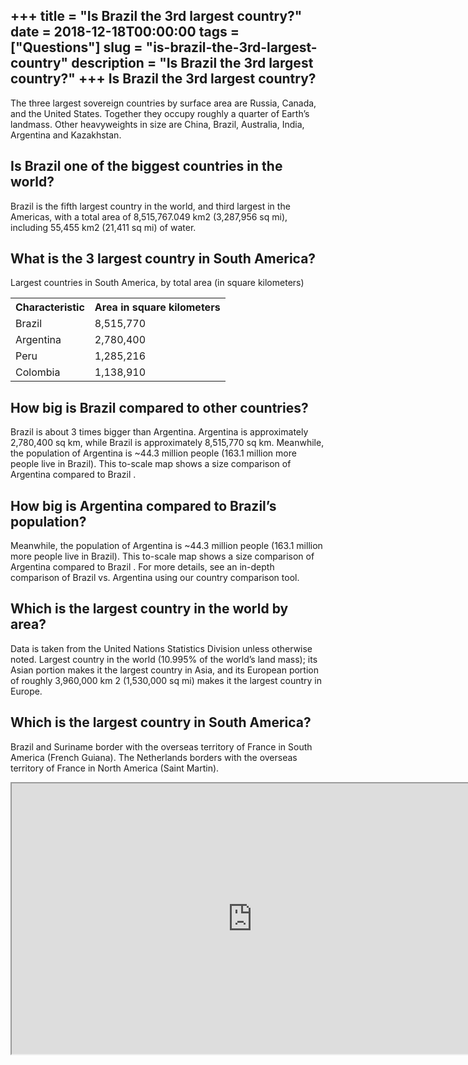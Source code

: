 +++
title = "Is Brazil the 3rd largest country?"
date = 2018-12-18T00:00:00
tags = ["Questions"]
slug = "is-brazil-the-3rd-largest-country"
description = "Is Brazil the 3rd largest country?"
+++
Is Brazil the 3rd largest country?
----------------------------------

The three largest sovereign countries by surface area are Russia, Canada, and the United States. Together they occupy roughly a quarter of Earth’s landmass. Other heavyweights in size are China, Brazil, Australia, India, Argentina and Kazakhstan.

Is Brazil one of the biggest countries in the world?
----------------------------------------------------

Brazil is the fifth largest country in the world, and third largest in the Americas, with a total area of 8,515,767.049 km2 (3,287,956 sq mi), including 55,455 km2 (21,411 sq mi) of water.

What is the 3 largest country in South America?
-----------------------------------------------

Largest countries in South America, by total area (in square kilometers)

<table><tr><th>Characteristic</th><th>Area in square kilometers</th></tr><tr><td>Brazil</td><td>8,515,770</td></tr><tr><td>Argentina</td><td>2,780,400</td></tr><tr><td>Peru</td><td>1,285,216</td></tr><tr><td>Colombia</td><td>1,138,910</td></tr></table>

How big is Brazil compared to other countries?
----------------------------------------------

Brazil is about 3 times bigger than Argentina. Argentina is approximately 2,780,400 sq km, while Brazil is approximately 8,515,770 sq km. Meanwhile, the population of Argentina is ~44.3 million people (163.1 million more people live in Brazil). This to-scale map shows a size comparison of Argentina compared to Brazil .

How big is Argentina compared to Brazil’s population?
-----------------------------------------------------

Meanwhile, the population of Argentina is ~44.3 million people (163.1 million more people live in Brazil). This to-scale map shows a size comparison of Argentina compared to Brazil . For more details, see an in-depth comparison of Brazil vs. Argentina using our country comparison tool.

Which is the largest country in the world by area?
--------------------------------------------------

Data is taken from the United Nations Statistics Division unless otherwise noted. Largest country in the world (10.995% of the world’s land mass); its Asian portion makes it the largest country in Asia, and its European portion of roughly 3,960,000 km 2 (1,530,000 sq mi) makes it the largest country in Europe.

Which is the largest country in South America?
----------------------------------------------

Brazil and Suriname border with the overseas territory of France in South America (French Guiana). The Netherlands borders with the overseas territory of France in North America (Saint Martin).

<iframe allow="accelerometer; autoplay; clipboard-write; encrypted-media; gyroscope; picture-in-picture" allowfullscreen="" class="__youtube_prefs__  epyt-is-override  no-lazyload" data-no-lazy="1" data-origheight="433" data-origwidth="770" data-skipgform_ajax_framebjll="" height="433" id="_ytid_29365" loading="lazy" src="https://www.youtube.com/embed/Rg6_d3fAmyk?enablejsapi=1&autoplay=0&cc_load_policy=0&cc_lang_pref=&iv_load_policy=1&loop=0&modestbranding=0&rel=1&fs=1&playsinline=0&autohide=2&theme=dark&color=red&controls=1&" title="YouTube player" width="770"></iframe>